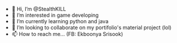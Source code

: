 - 👋 Hi, I’m @StealthKILL
- 👀 I’m interested in game developing
- 🌱 I’m currently learning python and java
- 💞️ I’m looking to collaborate on my portifolio's material project (lol)
- 📫 How to reach me... (FB: Ekboonya Srisook)

<!---
StealthKILL/StealthKILL is a ✨ special ✨ repository because its `README.md` (this file) appears on your GitHub profile.
You can click the Preview link to take a look at your changes.
--->
